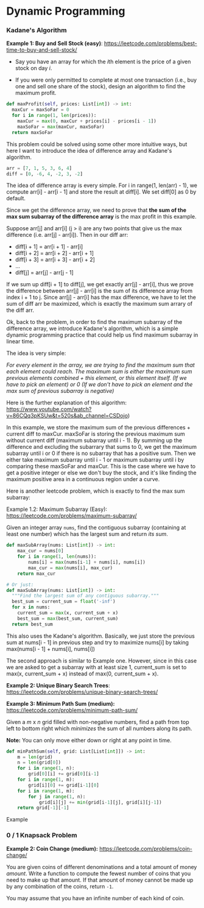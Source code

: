 

# Dynamic Programming



### Kadane's Algorithm



**Example 1: Buy and Sell Stock (easy)**: https://leetcode.com/problems/best-time-to-buy-and-sell-stock/

- Say you have an array for which the *i*th element is the price of a given stock on day *i*.

- If you were only permitted to complete at most one transaction (i.e., buy one and sell one share of the stock), design an algorithm to find the maximum profit.

```python
def maxProfit(self, prices: List[int]) -> int:
  maxCur = maxSoFar = 0
  for i in range(1, len(prices)):
    maxCur = max(0, maxCur + prices[i] - prices[i - 1])
    maxSoFar = max(maxCur, maxSoFar)
  return maxSoFar
```

This problem could be solved using some other more intuitive ways, but here I want to introduce the idea of difference array and Kadane's algorithm.

```python
arr = [7, 1, 5, 3, 6, 4]
diff = [0, -6, 4, -2, 3, -2]
```

The idea of difference array is every simple. For i in range(1, len(arr) - 1), we compute arr[i] - arr[i - 1] and store the result at diff[i]. We set diff[0] as 0 by default.

Since we get the difference array, we need to prove that **the sum of the max sum subarray of the difference array** is the max profit in this example.

Suppose arr[j] and arr[i] (j > i) are any two points that give us the max difference (i.e. arr[j] - arr[i]). Then in our diff arr:

- diff[i + 1] = arr[i + 1] - arr[i]
- diff[i + 2] = arr[i + 2] - arr[i + 1] 
- diff[i + 3] = arr[i + 3] - arr[i + 2]
- ...
- diff[j] = arr[j] - arr[j - 1]

If we sum up diff[i + 1] to diff[j], we get exactly arr[j] - arr[i], thus we prove the difference between arr[j] - arr[i] is the sum of its difference array from index i + 1 to j. Since arr[j] - arr[i] has the max difference, we have to let the sum of diff arr be maximized, which is exactly the maximum sum arrary of the diff arr.

Ok, back to the problem, in order to find the maximum subarray of the difference array, we introduce Kadane's algorithm, which is a simple dynamic programming practice that could help us find maximum subarray in linear time.

The idea is very simple:

_For every element in the array, we are trying to find the maximum sum that each element could reach. The maximum sum is either the maximum sum previous elements combined + this element, or this element itself. (If we have to pick an element) or 0 (If we don't have to pick an element and the max sum of  previous subarray is negative)_

Here is the further explanation of this algorithm:  https://www.youtube.com/watch?v=86CQq3pKSUw&t=520s&ab_channel=CSDojo)



In this example, we store the maximum sum of the previous differences + current diff to maxCur. maxSoFar is storing the previous maximum sum without current diff (maximum subarray until i - 1). By summing up the difference and excluding the subarrary that sums to 0, we get the maximum subarray until i or 0 if there is no subarray that has a positive sum. Then we either take maximum subarray until i - 1 or maximum subarray until i by comparing these maxSoFar and maxCur.  This is the case where we have to get a positive integer or else we don't buy the stock, and it's like finding the maximum positive area in a continuous region under a curve.



Here is another leetcode problem, which is exactly to find the max sum subarray:

Example 1.2: Maximum Subarray (Easy): https://leetcode.com/problems/maximum-subarray/

Given an integer array `nums`, find the contiguous subarray (containing at least one number) which has the largest sum and return *its sum*.

```python
def maxSubArray(nums: List[int]) -> int:
    max_cur = nums[0]
    for i in range(1, len(nums)):
        nums[i] = max(nums[i-1] + nums[i], nums[i])
        max_cur = max(nums[i], max_cur)
    return max_cur

# Or just:
def maxSubArray(nums: List[int]) -> int:
  """Find the largest sum of any contiguous subarray."""
  best_sum = current_sum = float('-inf')
  for x in nums:
    current_sum = max(x, current_sum + x)
    best_sum = max(best_sum, current_sum)
  return best_sum
```

This also uses the Kadane's algorithm. Basically, we just store the previous sum at nums[i - 1] in previous step and try to maximize nums[i] by taking max(nums[i - 1] + nums[i], nums[i])



The second approach is similar to Example one. However, since in this case we are asked to get a subarray with at least size 1, current_sum is set to max(x, current_sum + x) instead of max(0, current_sum + x).



**Example 2: Unique Binary Search Trees**: https://leetcode.com/problems/unique-binary-search-trees/

**Example 3: Minimum Path Sum (medium):** https://leetcode.com/problems/minimum-path-sum/

Given a *m* x *n* grid filled with non-negative numbers, find a path from top left to bottom right which *minimizes* the sum of all numbers along its path.

**Note:** You can only move either down or right at any point in time.

```python
def minPathSum(self, grid: List[List[int]]) -> int:
    m = len(grid)
    n = len(grid[0])
    for i in range(1, n):
        grid[0][i] += grid[0][i-1]
    for i in range(1, m):
        grid[i][0] += grid[i-1][0]
    for i in range(1, m):
        for j in range(1, n):
            grid[i][j] += min(grid[i-1][j], grid[i][j-1])
    return grid[-1][-1]
```

Example

### 0 / 1 Knapsack Problem



**Example 2: Coin Change (medium):**  https://leetcode.com/problems/coin-change/

You are given coins of different denominations and a total amount of money *amount*. Write a function to compute the fewest number of coins that you need to make up that amount. If that amount of money cannot be made up by any combination of the coins, return `-1`.

You may assume that you have an infinite number of each kind of coin.

